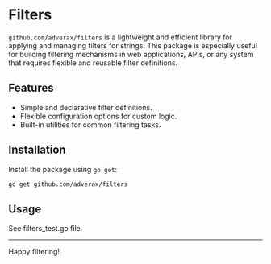 # Filters

`github.com/adverax/filters` is a lightweight and efficient library for applying and managing filters for strings. This package is especially useful for building filtering mechanisms in web applications, APIs, or any system that requires flexible and reusable filter definitions.

## Features

- Simple and declarative filter definitions.
- Flexible configuration options for custom logic.
- Built-in utilities for common filtering tasks.

## Installation

Install the package using `go get`:

```bash
go get github.com/adverax/filters
```

## Usage
See filters_test.go file.

---

Happy filtering!
